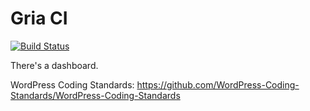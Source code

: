 Gria CI
==========
[![Build Status](https://travis-ci.org/griasolutions/gria-ci.png)](https://travis-ci.org/griasolutions/gria-ci)

There's a dashboard.

WordPress Coding Standards: https://github.com/WordPress-Coding-Standards/WordPress-Coding-Standards